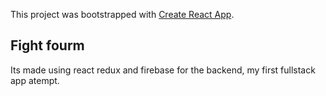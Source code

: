 This project was bootstrapped with [Create React App](https://github.com/facebook/create-react-app).

## Fight fourm

Its made using react redux and firebase for the backend, my first fullstack app atempt.


